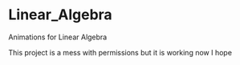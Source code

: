 # Linear_Algebra
Animations for Linear Algebra

This project is a mess with permissions but it is working now I hope